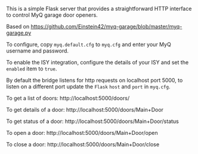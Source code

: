 This is a simple Flask server that provides a straightforward HTTP interface to control MyQ garage door openers.

Based on https://github.com/Einstein42/myq-garage/blob/master/myq-garage.py

To configure, copy `myq.default.cfg` to `myq.cfg` and enter your MyQ username and password.

To enable the ISY integration, configure the details of your ISY and set the `enabled` item to `true`.

By default the bridge listens for http requests on localhost port 5000, to listen on a different port update the `Flask` `host` and `port` in `myq.cfg`.

To get a list of doors: http://localhost:5000/doors/

To get details of a door: http://localhost:5000/doors/Main+Door

To get status of a door: http://localhost:5000/doors/Main+Door/status

To open a door: http://localhost:5000/doors/Main+Door/open

To close a door: http://localhost:5000/doors/Main+Door/close
